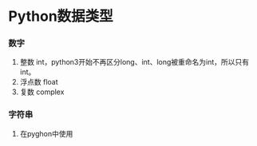 # Python数据类型
### 数字
1.  整数 int，python3开始不再区分long、int、long被重命名为int，所以只有int。
2.  浮点数 float
3.  复数 complex
### 字符串
1.  在pyghon中使用
<!--stackedit_data:
eyJoaXN0b3J5IjpbNDEzMDQxNDkzLDcyNTE5MDkzNV19
-->